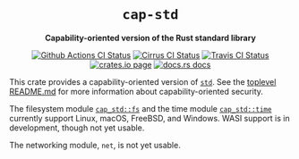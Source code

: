 <div align="center">
  <h1><code>cap-std</code></h1>

  <p>
    <strong>Capability-oriented version of the Rust standard library</strong>
  </p>

  <p>
    <a href="https://github.com/bytecodealliance/cap-std/actions?query=workflow%3ACI"><img src="https://github.com/bytecodealliance/cap-std/workflows/CI/badge.svg" alt="Github Actions CI Status" /></a>
    <a href="https://cirrus-ci.com/github/bytecodealliance/cap-std"><img src="https://api.cirrus-ci.com/github/bytecodealliance/cap-std.svg" alt="Cirrus CI Status" /></a>
    <a href="https://travis-ci.com/bytecodealliance/cap-std"><img src="https://travis-ci.com/bytecodealliance/cap-std.svg?branch=main" alt="Travis CI Status" /></a>
    <a href="https://crates.io/crates/cap-std"><img src="https://img.shields.io/crates/v/cap-std.svg" alt="crates.io page" /></a>
    <a href="https://docs.rs/cap-std"><img src="https://docs.rs/cap-std/badge.svg" alt="docs.rs docs" /></a>
  </p>
</div>

This crate provides a capability-oriented version of [`std`]. See the
[toplevel README.md] for more information about capability-oriented security.

The filesystem module [`cap_std::fs`] and the time module [`cap_std::time`]
currently support Linux, macOS, FreeBSD, and Windows. WASI support is in
development, though not yet usable.

The networking module, `net`, is not yet usable.

[`std`]: https://doc.rust-lang.org/std/
[toplevel README.md]: https://github.com/bytecodealliance/cap-std/blob/main/README.md
[`cap_std::fs`]: https://docs.rs/cap-std/latest/cap_std/fs/index.html
[`cap_std::time`]: https://docs.rs/cap-std/latest/cap_std/time/index.html

